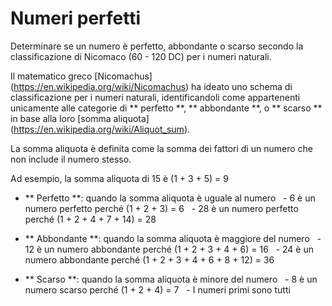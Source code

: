 # Numeri perfetti

Determinare se un numero è perfetto, abbondante o scarso secondo la classificazione di Nicomaco (60 - 120 DC) per i numeri naturali.

Il matematico greco [Nicomachus] (https://en.wikipedia.org/wiki/Nicomachus) ha ideato uno schema di classificazione per i numeri naturali, identificandoli come appartenenti unicamente alle categorie di ** perfetto **, ** abbondante **, o ** scarso ** in base alla loro [somma aliquota] (https://en.wikipedia.org/wiki/Aliquot_sum). 

La somma aliquota è definita come la somma dei fattori di un numero che non include il numero stesso. 

Ad esempio, la somma aliquota di 15 è (1 + 3 + 5) = 9

- ** Perfetto **: quando la somma aliquota è uguale al numero
  - 6 è un numero perfetto perché (1 + 2 + 3) = 6
  - 28 è un numero perfetto perché (1 + 2 + 4 + 7 + 14) = 28

- ** Abbondante **: quando la somma aliquota è maggiore del numero
  - 12 è un numero abbondante perché (1 + 2 + 3 + 4 + 6) = 16
  - 24 è un numero abbondante perché (1 + 2 + 3 + 4 + 6 + 8 + 12) = 36
- ** Scarso **: quando la somma aliquota è minore del numero
  - 8 è un numero scarso perché (1 + 2 + 4) = 7
  - I numeri primi sono tutti 
